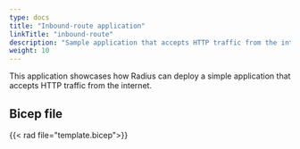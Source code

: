 ```yaml
---
type: docs
title: "Inbound-route application"
linkTitle: "inbound-route"
description: "Sample application that accepts HTTP traffic from the internet"
weight: 10
---
```


This application showcases how Radius can deploy a simple application that accepts HTTP traffic from the internet.

## Bicep file

{{< rad file="template.bicep">}}